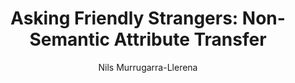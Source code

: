 ---
paperId: 1
author: Nils Murrugarra-Llerena
publicationauthor: Murrugarra-Llerena, N.
title: "Asking Friendly Strangers: Non-Semantic Attribute Transfer"
pdf: --
poster: Poster_Nils_Murrugarra-Llerena
alt: --
type: Poster
topic: Deep Learning
link: http://localhost:4000/papers/icml/2019/pdf/Poster_Nils_Murrugarra-Llerena.pdf
conference: icml
year: 2019
tags: icml-2019-ab
location: California, USA
---